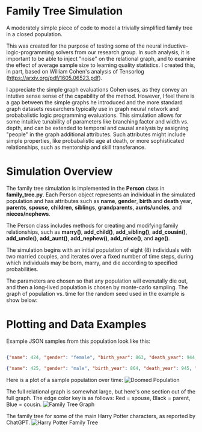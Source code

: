 # Family Tree Simulation
A moderately simple piece of code to model a trivially simplified family tree in a closed population.  

This was created for the purpose of testing some of the neural inductive-logic-programming solvers from our research group.  In such analysis, it is important to be able to inject "noise" on the relational graph, and to examine the effect of average sample size to learning quality statistics.  I created this, in part, based on William Cohen's analysis of Tensorlog (https://arxiv.org/pdf/1605.06523.pdf).  

I appreciate the simple graph evaluations Cohen uses, as they convey an intutive sense sense of the capability of the method. However, I feel there is a gap between the simple graphs he introduced and the more standard graph datasets researchers typically use in graph neural network and probabalistic logic programming evaluations. This simulation allows for some intuitive tunability of parameters like branching factor and width vs. depth, and can be extended to temporal and causal analysis by assigning "people" in the graph additional attributes.  Such attributes might include simple properties, like probabalistic age at death, or more sophisticated relationships, such as mentorship and skill transferance. 

# Simulation Overview
The family tree simulation is implemented in the **Person** class in **family_tree.py**. Each Person object represents an individual in the simulated population and has attributes such as **name**, **gender**, **birth** and **death** year, **parents**, **spouse**, **children**, **siblings**, **grandparents**, **aunts/uncles**, and **nieces/nephews**.

The Person class includes methods for creating and modifying family relationships, such as **marry()**, **add_child()**, **add_sibling()**, **add_cousin()**, **add_uncle()**, **add_aunt()**, **add_nephew()**, **add_niece()**, and **age()**.

The simulation begins with an initial population of eight (8) individuals with two married couples, and iterates over a fixed number of time steps, during which individuals may be born, marry, and die according to specified probabilities.

The parameters are chosen so that any population will evenutally die out, and then a long-lived population is chosen by monte-carlo sampling.
The graph of population vs. time for the random seed used in the example is show below:
# Plotting and Data Examples
Example JSON samples from this population look like this:
```json

{"name": 424, "gender": "female", "birth_year": 863, "death_year": 944, "spouse": 422, "father": 415, "mother": 410, "grandfather": 404, "grandmother": 397, "children": [437, 443], "cousins": [419, 425]}

{"name": 425, "gender": "male", "birth_year": 864, "death_year": 945, "spouse": 419, "father": 413, "mother": 408, "grandfather": 404, "grandmother": 397, "children": [436, 438], "cousins": [424]}

```
Here is a plot of a sample population over time:
![Doomed Population](./Selection_105.png)

The full relational graph is somewhat large, but here's one section out of the full graph. 
The edge color key is as follows: Red = spouse, Black = parent, Blue = cousin.
![Family Tree Graph](./Selection_108.png)


The family tree for some of the main Harry Potter characters, as reported by ChatGPT.
![Harry Potter Family Tree](./Selection_111.png)
